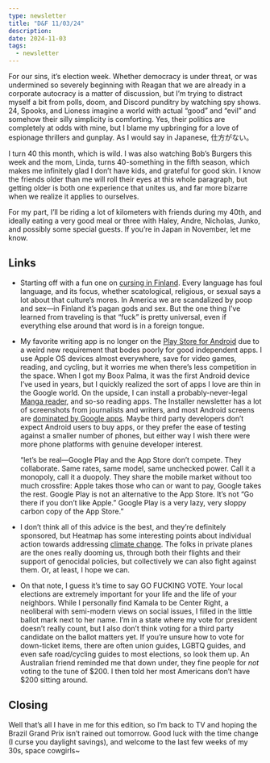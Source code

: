 ```yaml
---
type: newsletter
title: "D&F 11/03/24"
description: 
date: 2024-11-03
tags:
  - newsletter
---
```


For our sins, it’s election week. Whether democracy is under threat, or was undermined so severely beginning with Reagan that we are already in a corporate autocracy is a matter of discussion, but I’m trying to distract myself a bit from polls, doom, and Discord punditry by watching spy shows. 24, Spooks, and Lioness imagine a world with actual “good” and “evil” and somehow their silly simplicity is comforting. Yes, their politics are completely at odds with mine, but I blame my upbringing for a love of espionage thrillers and gunplay. As I would say in Japanese, 仕方がない。

I turn 40 this month, which is wild. I was also watching Bob’s Burgers this week and the mom, Linda, turns 40-something in the fifth season, which makes me infinitely glad I don’t have kids, and grateful for good skin. I know the friends older than me will roll their eyes at this whole paragraph, but getting older is both one experience that unites us, and far more bizarre when we realize it applies to ourselves.

For my part, I’ll be riding a lot of kilometers with friends during my 40th, and ideally eating a very good meal or three with Haley, Andre, Nicholas, Junko, and possibly some special guests. If you’re in Japan in November, let me know.

## Links

- Starting off with a fun one on [cursing in Finland](https://crosssection.gns.wisc.edu/2014/10/12/how-finns-swear-and-what-this-tells-us-about-their-culture-by-emily-malone/). Every language has foul language, and its focus, whether scatological, religious, or sexual says a lot about that culture’s mores. In America we are scandalized by poop and sex—in Finland it’s pagan gods and sex. But the one thing I’ve learned from traveling is that “fuck” is pretty universal, even if everything else around that word is in a foreign tongue.

- My favorite writing app is no longer on the [Play Store for Android](https://ia.net/topics/our-android-app-is-frozen-in-carbonite) due to a weird new requirement that bodes poorly for good independent apps. I use Apple OS devices almost everywhere, save for video games, reading, and cycling, but it worries me when there’s less competition in the space. When I got my Boox Palma, it was the first Android device I’ve used in years, but I quickly realized the sort of apps I love are thin in the Google world. On the upside, I can install a probably-never-legal [Manga reader](https://github.com/nekomangaorg/Neko), and so-so reading apps. The Installer newsletter has a lot of screenshots from journalists and writers, and most Android screens are [dominated by Google apps](https://www.theverge.com/2024/10/6/24262260/pebblebee-airtag-google-arc-search-copilot-chatgpt-installer). Maybe third party developers don’t expect Android users to buy apps, or they prefer the ease of testing against a smaller number of phones, but either way I wish there were more phone platforms with genuine developer interest. 
	
	“let’s be real—Google Play and the App Store don’t compete. They collaborate. Same rates, same model, same unchecked power. Call it a monopoly, call it a duopoly. They share the mobile market without too much crossfire: Apple takes those who can or want to pay, Google takes the rest. Google Play is not an alternative to the App Store. It’s not “Go there if you don’t like Apple.” Google Play is a very lazy, very sloppy carbon copy of the App Store.”

- I don’t think all of this advice is the best, and they’re definitely sponsored, but Heatmap has some interesting points about individual action towards addressing [climate change](https://heatmap.news/decarbonize-your-life). The folks in private planes are the ones really dooming us, through both their flights and their support of genocidal policies, but collectively we can also fight against them. Or, at least, I hope we can.
- On that note, I guess it’s time to say GO FUCKING VOTE. Your local elections are extremely important for your life and the life of your neighbors. While I personally find Kamala to be Center Right, a neoliberal with semi-modern views on social issues, I filled in the little ballot mark next to her name. I’m in a state where my vote for president doesn’t really count, but I also don’t think voting for a third party candidate on the ballot matters yet. If you’re unsure how to vote for down-ticket items, there are often union guides, LGBTQ guides, and even safe road/cycling guides to most elections, so look them up. An Australian friend reminded me that down under, they fine people for _not_ voting to the tune of $200. I then told her most Americans don’t have $200 sitting around.

## Closing

Well that’s all I have in me for this edition, so I’m back to TV and hoping the Brazil Grand Prix isn’t rained out tomorrow. Good luck with the time change (I curse you daylight savings), and welcome to the last few weeks of my 30s, space cowgirls~
